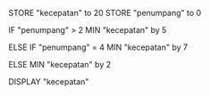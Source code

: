 STORE "kecepatan" to 20
STORE "penumpang" to 0

IF "penumpang" > 2
  MIN "kecepatan" by 5

ELSE IF "penumpang" = 4
  MIN "kecepatan" by 7

ELSE
  MIN "kecepatan" by 2
  
DISPLAY "kecepatan"
